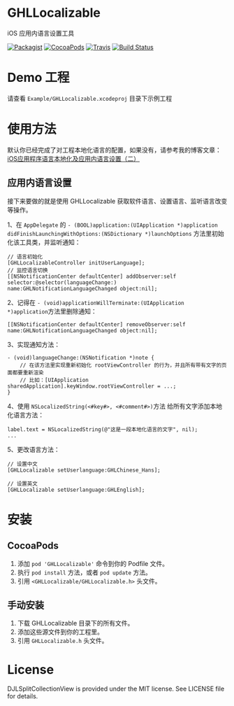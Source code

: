 # GHLLocalizable

iOS 应用内语言设置工具

[![Packagist](https://img.shields.io/badge/license-MIT-green.svg)](https://raw.githubusercontent.com/gonghonglou/GHLLocalizable/master/LICENSE)
[![CocoaPods](https://img.shields.io/badge/pod-v1.3.1-green.svg)](https://cocoapods.org/pods/GHLLocalizable)
[![Travis](https://img.shields.io/badge/platform-ios-green.svg)](https://www.apple.com/nl/ios)
[![Build Status](https://travis-ci.org/gonghonglou/GHLLocalizable.svg?branch=master)](https://travis-ci.org/gonghonglou/GHLLocalizable)


# Demo 工程
请查看 `Example/GHLLocalizable.xcodeproj` 目录下示例工程

# 使用方法

默认你已经完成了对工程本地化语言的配置，如果没有，请参考我的博客文章：[iOS应用程序语言本地化及应用内语言设置（二）](http://gonghonglou.com/2018/03/14/set-language-2/)

## 应用内语言设置

接下来要做的就是使用 GHLLocalizable 获取软件语言、设置语言、监听语言改变等操作。

1、在 `AppDelegate` 的 `- (BOOL)application:(UIApplication *)application didFinishLaunchingWithOptions:(NSDictionary *)launchOptions` 方法里初始化该工具类，并监听通知：
```
// 语言初始化
[GHLLocalizableController initUserLanguage];
// 监控语言切换
[[NSNotificationCenter defaultCenter] addObserver:self selector:@selector(languageChange:) name:GHLNotificationLanguageChanged object:nil];
```

2、记得在 `- (void)applicationWillTerminate:(UIApplication *)application`方法里删除通知：
```
[[NSNotificationCenter defaultCenter] removeObserver:self name:GHLNotificationLanguageChanged object:nil];
```

3、实现通知方法：
```
- (void)languageChange:(NSNotification *)note {
    // 在该方法里实现重新初始化 rootViewController 的行为，并且所有带有文字的页面都要重新渲染
    // 比如：[UIApplication sharedApplication].keyWindow.rootViewController = ...;
}
```

4、使用 `NSLocalizedString(<#key#>, <#comment#>)`方法 给所有文字添加本地化语言方法：
```
label.text = NSLocalizedString(@"这是一段本地化语言的文字", nil);
...
```

5、更改语言方法：
```
// 设置中文
[GHLLocalizable setUserlanguage:GHLChinese_Hans];

// 设置英文
[GHLLocalizable setUserlanguage:GHLEnglish];
```

# 安装
## CocoaPods
1. 添加 `pod 'GHLLocalizable'` 命令到你的 Podfile 文件。
2. 执行 `pod install` 方法，或者 `pod update` 方法。
3. 引用 `<GHLLocalizable/GHLLocalizable.h>` 头文件。

## 手动安装
1. 下载 GHLLocalizable 目录下的所有文件。
2. 添加这些源文件到你的工程里。
3. 引用 `GHLLocalizable.h` 头文件。

# License
DJLSplitCollectionView is provided under the MIT license. See LICENSE file for details.

